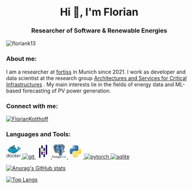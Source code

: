 <h1 align="center">Hi 👋, I'm Florian</h1>
<h3 align="center">Researcher of Software & Renewable Energies</h3>

<p align="left"> <img src="https://komarev.com/ghpvc/?username=floriank13&label=Profile%20views&color=0e75b6&style=flat" alt="floriank13" /> </p>

<h3 align="left">About me:</h3>
<p align="left">
I am a researcher at <a href="https://www.fortiss.org/" target="_blank" rel="noreferrer">fortiss</a> in Munich since 2021.
I work as developer and data scientist at the research group <a href="https://www.fortiss.org/en/research/fields-of-research/detail/architectures-and-services-for-critical-infrastructures" target="_blank" rel="noreferrer">Architectures and Services for Critical Infrastructures</a> . 
My main interests lie in the fields of energy data and ML-based forecasting of PV power generation.
</p>

<h3 align="left">Connect with me:</h3>
<p align="left"> <a href="https://twitter.com/FlorianKotthoff" target="blank"><img src="https://img.shields.io/twitter/follow/FlorianKotthoff?logo=twitter&style=for-the-badge" alt="FlorianKotthoff" /></a> </p>
<p align="left">
</p>

<h3 align="left">Languages and Tools:</h3>
<p align="left"> <a href="https://www.docker.com/" target="_blank" rel="noreferrer"> <img src="https://raw.githubusercontent.com/devicons/devicon/master/icons/docker/docker-original-wordmark.svg" alt="docker" width="40" height="40"/> </a> <a href="https://git-scm.com/" target="_blank" rel="noreferrer"> <img src="https://www.vectorlogo.zone/logos/git-scm/git-scm-icon.svg" alt="git" width="40" height="40"/> </a> <a href="https://pandas.pydata.org/" target="_blank" rel="noreferrer"> <img src="https://raw.githubusercontent.com/devicons/devicon/2ae2a900d2f041da66e950e4d48052658d850630/icons/pandas/pandas-original.svg" alt="pandas" width="40" height="40"/> </a> <a href="https://www.postgresql.org" target="_blank" rel="noreferrer"> <img src="https://raw.githubusercontent.com/devicons/devicon/master/icons/postgresql/postgresql-original-wordmark.svg" alt="postgresql" width="40" height="40"/> </a> <a href="https://www.python.org" target="_blank" rel="noreferrer"> <img src="https://raw.githubusercontent.com/devicons/devicon/master/icons/python/python-original.svg" alt="python" width="40" height="40"/> </a> <a href="https://pytorch.org/" target="_blank" rel="noreferrer"> <img src="https://www.vectorlogo.zone/logos/pytorch/pytorch-icon.svg" alt="pytorch" width="40" height="40"/> </a> <a href="https://www.sqlite.org/" target="_blank" rel="noreferrer"> <img src="https://www.vectorlogo.zone/logos/sqlite/sqlite-icon.svg" alt="sqlite" width="40" height="40"/> </a> </p>


[![Anurag's GitHub stats](https://github-readme-stats.vercel.app/api?username=FlorianK13&show_icons=true&theme=dark)](https://github.com/anuraghazra/github-readme-stats)

[![Top Langs](https://github-readme-stats.vercel.app/api/top-langs/?username=FlorianK13&layout=compact)](https://github.com/anuraghazra/github-readme-stats)


